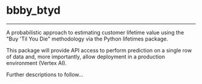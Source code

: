 # bbby_btyd

---

A probabilistic approach to estimating customer lifetime value using the "Buy 'Til You Die" methodology via the Python lifetimes package.

This package will provide API access to perform prediction on a single row of data and, more importantly, allow deployment in a production environment (Vertex AI).

Further descriptions to follow...

